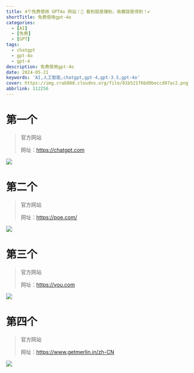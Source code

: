```yaml
---
title: 4个免费使用 GPT4o 网站！🍁 看到就是赚到，收藏就是得到！✔ 
shortTitle: 免费使用gpt-4o
categories:
  - [AI]
  - [免费]
  - [GPT]
tags:
  - chatgpt
  - gpt-4o
  - gpt-4
description: 免费使用gpt-4o
date: 2024-05-21
keywords: 'AI,人工智能,chatgpt,gpt-4,gpt-3.5,gpt-4o'
cover: https://img.crab888.cloudns.org/file/01b521f6bd9beccd97ac2.png
abbrlink: 112256
---
```


# 第一个

> 官方网站
> 
> 网址：https://chatgpt.com

![](https://img2.funning.top/file/a9a318446258be2e1c1fb.png)


# 第二个

> 官方网站
>
> 网址：https://poe.com/

![](https://img2.funning.top/file/6a4152f18a28ab003385f.png)

# 第三个

> 官方网站
>
> 网址：https://you.com

![](https://img2.funning.top/file/3685236dcfd564119ff22.png)

# 第四个

> 官方网站
>
> 网址：https://www.getmerlin.in/zh-CN

![](https://img2.funning.top/file/bd511ec624c6b0eb2ecc7.png)